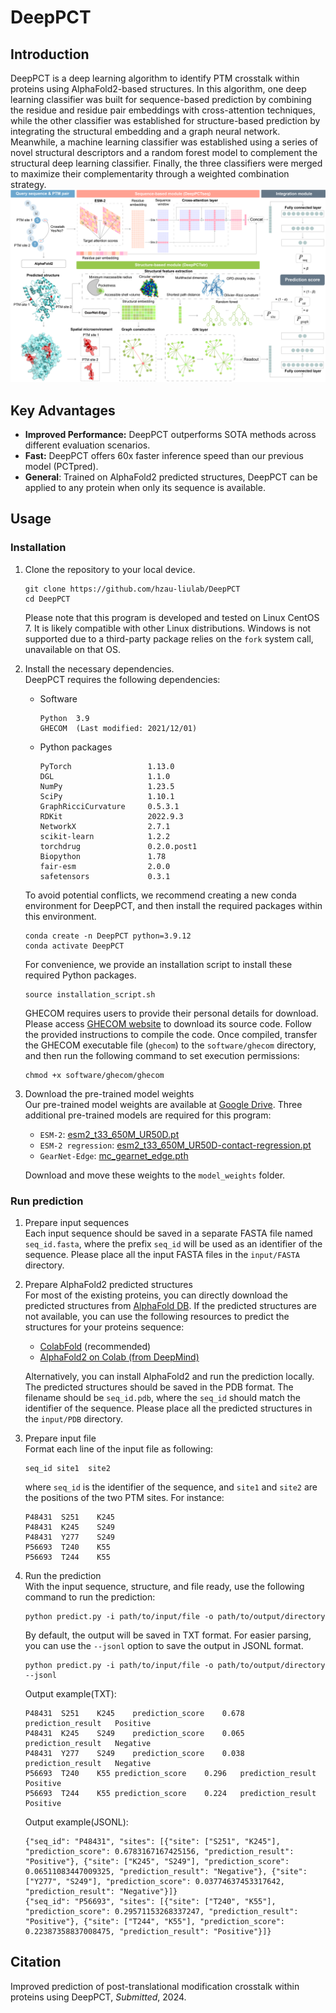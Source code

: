 # DeepPCT

## Introduction

DeepPCT is a deep learning algorithm to identify PTM crosstalk within proteins using AlphaFold2-based structures. In this algorithm, one deep learning classifier was built for sequence-based prediction by combining the residue and residue pair embeddings with cross-attention techniques, while the other classifier was established for structure-based prediction by integrating the structural embedding and a graph neural network. Meanwhile, a machine learning classifier was established using a series of novel structural descriptors and a random forest model to complement the structural deep learning classifier. Finally, the three classifiers were merged to maximize their complementarity through a weighted combination strategy.
![](figures/flowchart.png)

## Key Advantages
- **Improved Performance:** DeepPCT outperforms SOTA methods across different evaluation scenarios.
- **Fast:** DeepPCT offers 60x faster inference speed than our previous model (PCTpred).
- **General**: Trained on AlphaFold2 predicted structures, DeepPCT can be applied to any protein when only its sequence is available.

## Usage

### Installation
1. Clone the repository to your local device.
    ```shell
    git clone https://github.com/hzau-liulab/DeepPCT
    cd DeepPCT
    ```
    Please note that this program is developed and tested on Linux CentOS 7. It is likely compatible with other Linux distributions. Windows is not supported due to a third-party package relies on the `fork` system call, unavailable on that OS. 


2. Install the necessary dependencies.  
    DeepPCT requires the following dependencies:
    * Software 
        ```text
        Python  3.9
        GHECOM  (Last modified: 2021/12/01)
        ```
    * Python packages
        ```text
        PyTorch                 1.13.0
        DGL                     1.1.0
        NumPy                   1.23.5
        SciPy                   1.10.1
        GraphRicciCurvature     0.5.3.1
        RDKit                   2022.9.3
        NetworkX                2.7.1
        scikit-learn            1.2.2
        torchdrug               0.2.0.post1
        Biopython               1.78
        fair-esm                2.0.0
        safetensors             0.3.1
        ```

    To avoid potential conflicts, we recommend creating a new conda environment for DeepPCT, and then install the required packages within this environment.
    ```shell
    conda create -n DeepPCT python=3.9.12
    conda activate DeepPCT
    ```

    For convenience, we provide an installation script to install these required Python packages.
    ```shell
    source installation_script.sh
    ```

    GHECOM requires users to provide their personal details for download. Please access [GHECOM website](https://pdbj.org/ghecom/) to download its source code. Follow the provided instructions to compile the code. Once compiled, transfer the GHECOM executable file (`ghecom`) to the `software/ghecom` directory, and then run the following command to set execution permissions:
    ```shell
    chmod +x software/ghecom/ghecom
    ```

3. Download the pre-trained model weights  
    Our pre-trained model weights are available at [Google Drive](https://drive.google.com/drive/folders/1aw25sR43EpZ8gmJhJY6l3StR3kcDUICV?usp=sharing).
    Three additional pre-trained models are required for this program:
    * `ESM-2`: [esm2_t33_650M_UR50D.pt](https://dl.fbaipublicfiles.com/fair-esm/models/esm2_t33_650M_UR50D.pt)
    * `ESM-2 regression`: [esm2_t33_650M_UR50D-contact-regression.pt](https://dl.fbaipublicfiles.com/fair-esm/models/esm2_t33_650M_UR50D-contact-regression.pt)
    * `GearNet-Edge`: [mc_gearnet_edge.pth](https://zenodo.org/records/7593637/files/mc_gearnet_edge.pth?download=1)

    Download and move these weights to the `model_weights` folder.

### Run prediction

1. Prepare input sequences  
    Each input sequence should be saved in a separate FASTA file named `seq_id.fasta`, where the prefix `seq_id` will be used as an identifier of the sequence. Please place all the input FASTA files in the `input/FASTA` directory.

2. Prepare AlphaFold2 predicted structures  
    For most of the existing proteins, you can directly download the predicted structures from [AlphaFold DB](https://alphafold.ebi.ac.uk/). 
    If the predicted structures are not available, you can use the following resources to predict the structures for your proteins sequence:
    * [ColabFold](https://colab.research.google.com/github/sokrypton/ColabFold/blob/main/AlphaFold2.ipynb) (recommended)
    * [AlphaFold2 on Colab (from DeepMind)](https://colab.research.google.com/github/deepmind/alphafold/blob/main/notebooks/AlphaFold.ipynb)

    Alternatively, you can install AlphaFold2 and run the prediction locally.
    The predicted structures should be saved in the PDB format. The filename should be `seq_id.pdb`, where the `seq_id` should match the identifier of the sequence. Please place all the predicted structures in the `input/PDB` directory.

3. Prepare input file  
    Format each line of the input file as following:
    ```text
    seq_id site1  site2
    ```
    where `seq_id` is the identifier of the sequence, and `site1` and `site2` are the positions of the two PTM sites. For instance:
    ```text
    P48431	S251	K245
    P48431	K245	S249
    P48431	Y277	S249
    P56693	T240	K55
    P56693	T244	K55
    ```

4. Run the prediction  
    With the input sequence, structure, and file ready, use the following command to run the prediction:
    ```shell
    python predict.py -i path/to/input/file -o path/to/output/directory
    ```
    
    By default, the output will be saved in TXT format. For easier parsing, you can use the `--jsonl` option to save the output in JSONL format.
    ```shell
    python predict.py -i path/to/input/file -o path/to/output/directory --jsonl
    ```

    Output example(TXT):
    ```text
    P48431	S251	K245	prediction_score	0.678	prediction_result	Positive
    P48431	K245	S249	prediction_score	0.065	prediction_result	Negative
    P48431	Y277	S249	prediction_score	0.038	prediction_result	Negative
    P56693	T240	K55	prediction_score	0.296	prediction_result	Positive
    P56693	T244	K55	prediction_score	0.224	prediction_result	Positive
    ```

    Output example(JSONL):
    ```jsonl
    {"seq_id": "P48431", "sites": [{"site": ["S251", "K245"], "prediction_score": 0.6783167167425156, "prediction_result": "Positive"}, {"site": ["K245", "S249"], "prediction_score": 0.06511083447009325, "prediction_result": "Negative"}, {"site": ["Y277", "S249"], "prediction_score": 0.03774637453317642, "prediction_result": "Negative"}]}
    {"seq_id": "P56693", "sites": [{"site": ["T240", "K55"], "prediction_score": 0.29571153268337247, "prediction_result": "Positive"}, {"site": ["T244", "K55"], "prediction_score": 0.22387358837008475, "prediction_result": "Positive"}]}
    ```


## Citation
Improved prediction of post-translational modification crosstalk within proteins using DeepPCT, *Submitted*, 2024.
